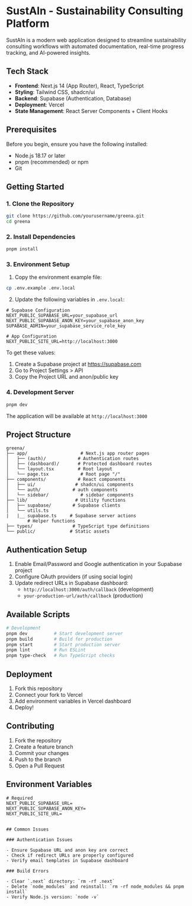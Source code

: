 # SustAIn - Sustainability Consulting Platform

SustAIn is a modern web application designed to streamline sustainability consulting workflows with automated documentation, real-time progress tracking, and AI-powered insights.

## Tech Stack

- **Frontend**: Next.js 14 (App Router), React, TypeScript
- **Styling**: Tailwind CSS, shadcn/ui
- **Backend**: Supabase (Authentication, Database)
- **Deployment**: Vercel
- **State Management**: React Server Components + Client Hooks

## Prerequisites

Before you begin, ensure you have the following installed:

- Node.js 18.17 or later
- pnpm (recommended) or npm
- Git

## Getting Started

### 1. Clone the Repository

```bash
git clone https://github.com/yourusername/greena.git
cd greena
```

### 2. Install Dependencies

```bash
pnpm install
```

### 3. Environment Setup

1. Copy the environment example file:

```bash
cp .env.example .env.local
```

2. Update the following variables in `.env.local`:

```env
# Supabase Configuration
NEXT_PUBLIC_SUPABASE_URL=your_supabase_url
NEXT_PUBLIC_SUPABASE_ANON_KEY=your_supabase_anon_key
SUPABASE_ADMIN=your_supabase_service_role_key

# App Configuration
NEXT_PUBLIC_SITE_URL=http://localhost:3000
```

To get these values:

1. Create a Supabase project at https://supabase.com
2. Go to Project Settings > API
3. Copy the Project URL and anon/public key

### 4. Development Server

```bash
pnpm dev
```

The application will be available at `http://localhost:3000`

## Project Structure

```
greena/
├── app/                    # Next.js app router pages
│   ├── (auth)/            # Authentication routes
│   ├── (dashboard)/       # Protected dashboard routes
│   └── layout.tsx         # Root layout
│   └── page.tsx            # Root page "/"
├── components/            # React components
│   ├── ui/               # shadcn/ui components
│   └── auth/            # auth components
│   └── sidebar/            # sidebar components
├── lib/                  # Utility functions
│   ├── supabase/        # Supabase clients
│   └── utils.ts
|   |__ supabase.ts     # Supabase server actions
        # Helper functions
├── types/               # TypeScript type definitions
└── public/             # Static assets
```

## Authentication Setup

1. Enable Email/Password and Google authentication in your Supabase project
2. Configure OAuth providers (if using social login)
3. Update redirect URLs in Supabase dashboard:
   - `http://localhost:3000/auth/callback` (development)
   - `your-production-url/auth/callback` (production)

## Available Scripts

```bash
# Development
pnpm dev          # Start development server
pnpm build        # Build for production
pnpm start        # Start production server
pnpm lint         # Run ESLint
pnpm type-check   # Run TypeScript checks
```

## Deployment

1. Fork this repository
2. Connect your fork to Vercel
3. Add environment variables in Vercel dashboard
4. Deploy!

## Contributing

1. Fork the repository
2. Create a feature branch
3. Commit your changes
4. Push to the branch
5. Open a Pull Request

## Environment Variables

```env
# Required
NEXT_PUBLIC_SUPABASE_URL=
NEXT_PUBLIC_SUPABASE_ANON_KEY=
NEXT_PUBLIC_SITE_URL=


## Common Issues

### Authentication Issues

- Ensure Supabase URL and anon key are correct
- Check if redirect URLs are properly configured
- Verify email templates in Supabase dashboard

### Build Errors

- Clear `.next` directory: `rm -rf .next`
- Delete `node_modules` and reinstall: `rm -rf node_modules && pnpm install`
- Verify Node.js version: `node -v`
```
